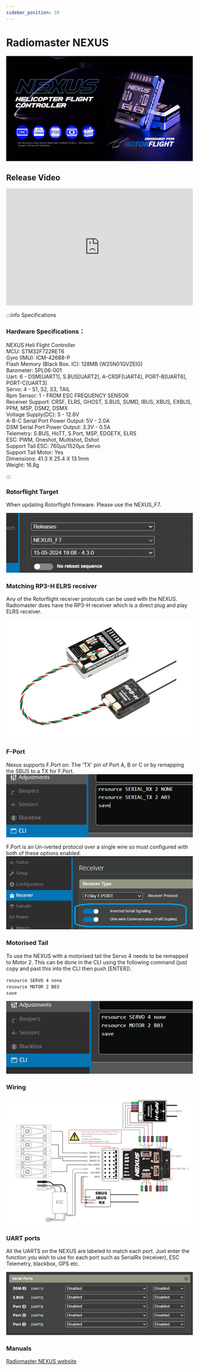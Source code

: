 ```yaml
---
sidebar_position: 10
---
```


# Radiomaster NEXUS

![Nexus](./img/nexus-radiomaster.png)

## Release Video
<iframe width="100%" height="315" src="https://www.youtube.com/embed/G9lQ2TzKDRA?si=iZwL1pnlucgEwzXM" title="YouTube video player" frameborder="0" allow="accelerometer; autoplay; clipboard-write; encrypted-media; gyroscope; picture-in-picture; web-share" referrerpolicy="strict-origin-when-cross-origin" allowfullscreen></iframe>  

:::info Specifications  
### Hardware Specifications：  
NEXUS Heli Flight Controller  
MCU: STM32F722RET6  
Gyro (IMU): ICM-42688-P  
Flash Memory (Black Box. IC): 128MB (W25N01GVZEIG)  
Barometer: SPL06-001  
Uart: 6 - DSM[UART1], S.BUS[UART2], A-CRSF[UART4], PORT-B[UART6], PORT-C[UART3]  
Servo: 4 - S1, S2, S3, TAIL  
Rpm Sensor: 1 - FROM ESC FREQUENCY SENSOR  
Receiver Support: CRSF, ELRS, GHOST, S.BUS, SUMD, IBUS, XBUS, EXBUS, PPM, MSP, DSM2, DSMX  
Voltage Supply(DC): 5 - 12.6V  
A-B-C Serial Port Power Output: 5V - 2.0A  
DSM Serial Port Power Output: 3.3V - 0.5A  
Telemetry: S.BUS, HoTT, S.Port, MSP, EDGETX, ELRS  
ESC: PWM, Oneshot, Multishot, Dshot  
Support Tail ESC: 760μs/1520μs Servo  
Support Tail Motor: Yes  
Dimensions: 41.3 X 25.4 X 13.1mm  
Weight: 16.8g   

:::

### Rotorflight Target
When updating Rotorflight firmware. Please use the NEXUS_F7.

![Radiomaster Nexus](./img/nexus-target.png)

### Matching RP3-H ELRS receiver

Any of the Rotorflight receiver protocols can be used with the NEXUS. Radiomaster does have the RP3-H receiver which is a direct plug and play ELRS receiver. 

![Radiomaster RP3-H](./img/nexus-rp3-h.png)

### F-Port
Nexus supports F.Port on:
The 'TX' pin of Port A, B or C or by remapping the SBUS to a TX for F.Port.  
![F.PORT](./img/nexus-fport.png)

F.Port is an Un-iverted protocol over a single wire so must configured with both of these options enabled.  
![Remap SBUS to F.PORT](./img/nexus-remap.png) 

### Motorised Tail

To use the NEXUS with a motorised tail the Servo 4 needs to be remapped to Motor 2. This can be done in the CLI using the following command (just copy and past this into the CLI then push [ENTER]).  

`resource SERVO 4 none`  
`resource MOTOR 2 B03`  
`save`  

![Nexus Target](./img/nexus-motorised.png)

### Wiring

![Nexus wiring](./img/nexus-wiring.png)

### UART ports

All the UARTS on the NEXUS are labeled to match each port. Just enter the function you wish to use for each port such as SerialRx (receiver), ESC Telemetry, blackbox, GPS etc. 

![Nexus UARTS](./img/nexus-uarts.png)


### Manuals

[Radiomaster NEXUS website](https://www.radiomasterrc.com/products/nexus-helicopter-flight-controller)  